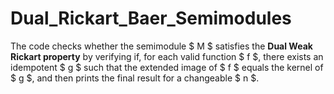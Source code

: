 # Dual_Rickart_Baer_Semimodules
The code checks whether the semimodule $ M $ satisfies the **Dual Weak Rickart property** by verifying if, for each valid function $ f $, there exists an idempotent $ g $ such that the extended image of $ f $ equals the kernel of $ g $, and then prints the final result for a changeable $ n $.
